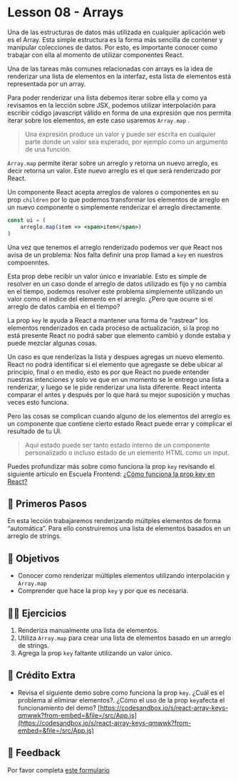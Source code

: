 # Lesson 08 - Arrays

Una de las estructuras de datos más utilizada en cualquier aplicación web es el Array. Esta simple estructura es la forma más sencilla de contener y manipular colecciones de datos. Por esto, es importante conocer como trabajar con ella al momento de utilizar componentes React.

Una de las tareas más comunes relacionadas con arrays es la idea de renderizar una lista de elementos en la interfaz, esta lista de elementos está representada por un array.

Para poder renderizar una lista debemos iterar sobre ella y como ya revisamos en la lección sobre JSX, podemos utilizar interpolación para escribir código javascript válido en forma de una expresión que nos permita iterar sobre los elementos, en este caso usaremos `Array.map` .

> Una expresión produce un valor y puede ser escrita en cualquier parte donde un valor sea esperado, por ejemplo como un argumento de una función.

`Array.map` permite iterar sobre un arreglo y retorna un nuevo arreglo, es decir retorna un valor. Este nuevo arreglo es el que será renderizado por React.

Un componente React acepta arreglos de valores o componentes en su prop `children` por lo que podemos transformar los elementos de arreglo en un nuevo componente o simplemente renderizar el arreglo directamente.

```jsx
const ui = (
    arreglo.map(item => <span>item</span>)
)
```

Una vez que tenemos el arreglo renderizado podemos ver que React nos avisa de un problema: Nos falta definir una prop llamad a `key` en nuestros compoenntes.

Esta prop debe recibir un valor único e invariable. Esto es simple de resolver en un caso donde el arreglo de datos utilizado es fijo y no cambia en el tiempo, podemos resolver este problema simplemente utilizando un valor como el indice del elemento en el arreglo. ¿Pero que ocurre si el arreglo de datos cambia en el tiempo?

La prop `key` le ayuda a React a mantener una forma de "rastrear" los elementos renderizados en cada proceso de actualización, si la prop no está presente React no podrá saber que elemento cambió y donde estaba y puede mezclar algunas cosas.

Un caso es que renderizas la lista y despues agregas un nuevo elemento. React no podrá identificar si el elemento que agregaste se debe ubicar al principio, final o en medio, esto es por que React no puede entender nuestras intenciones y solo ve que en un momento se le entrego una lista a renderizar, y luego se le pide renderizar una lista diferente. React intenta comparar el antes y después por lo que hará su mejor suposición y muchas veces esto funciona.

Pero las cosas se complican cuando alguno de los elementos del arreglo es un componente que contiene cierto estado React puede errar y complicar el resultado de tu UI.

> Aquí estado puede ser tanto estado interno de un componente personalizado o incluso estado de un elemento HTML como un input.

Puedes profundizar más sobre como funciona la prop `key` revisando el siguiente artículo en Escuela Frontend: [¿Cómo funciona la prop key en React?](https://escuelafrontend.com/articulos/como-funciona-la-prop-key-en-react)



## 🐾 Primeros Pasos

En esta lección trabajaremos renderizando múltples elementos de forma “automática”. Para ello construiremos una lista de elementos basados en un arreglo de strings.

## 🎯 Objetivos

- Conocer como renderizar múltiples elementos utilizando interpolación y `Array.map`
- Comprender que hace la prop `key` y por que es necesaria.

## 🏋️‍♂️ Ejercicios

1. Renderiza manualmente una lista de elementos.
2. Utiliza `Array.map` para crear una lista de elementos basado en un arreglo de strings.
3. Agrega la prop `key` faltante utilizando un valor único.

## 🍬 Crédito Extra

- Revisa el siguiente demo sobre como funciona la prop `key`. ¿Cuál es el problema al eliminar elementos?. ¿Cómo el uso de la prop `key`afecta el funcionamiento del demo?
[https://codesandbox.io/s/react-array-keys-qmwwk?from-embed=&file=/src/App.js](https://codesandbox.io/s/react-array-keys-qmwwk?from-embed=&file=/src/App.js)

## 📣 Feedback
Por favor completa [este formulario](https://docs.google.com/forms/d/e/1FAIpQLSfVXaAKvJ7aj_de08YTet3g4Go5FV7QrI9TJWkYI1UDg1KW6A/viewform?usp=pp_url&entry.1045988887=Lección%2008)